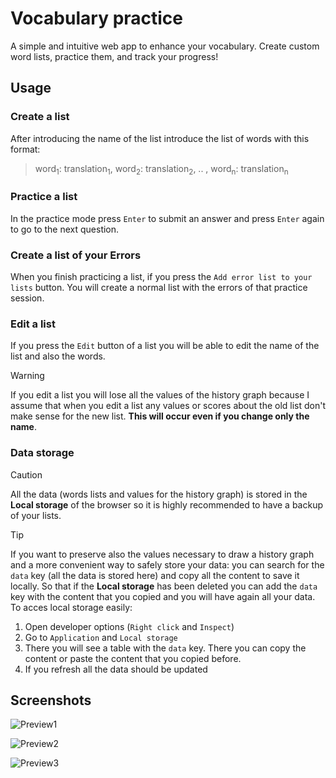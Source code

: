 # Vocabulary practice
A simple and intuitive web app to enhance your vocabulary. Create custom word lists, practice them, and track your progress!  
## Usage
### Create a list
After introducing the name of the list introduce the list of words with this format:
> word<sub>1</sub>: translation<sub>1</sub>, word<sub>2</sub>: translation<sub>2</sub>, .. , word<sub>n</sub>: translation<sub>n</sub>
### Practice a list
In the practice mode  press `Enter` to submit an answer and press `Enter` again to go to the next question.
### Create a list of your Errors 
When you finish practicing a list, if you press the `Add error list to your lists` button. You will create a normal list with the errors of that practice session.
### Edit a list
If you press the `Edit` button of a list you will be able to edit the name of the list and also the words.
> [!WARNING]
> If you edit a list you will lose all the values of the history graph because I assume that when you edit a list any values or scores about the old list don't make sense for the new list. **This will occur even if you change only the name**. 
### Data storage
> [!CAUTION]
> All the data (words lists and values for the history graph) is stored in the **Local storage** of the browser so it is highly recommended to have a backup of your lists. 

> [!TIP]
> If you want to preserve also the values necessary to draw a history graph and a more convenient way to safely store your data: you can search for the `data` key (all the data is stored here) and copy all the content to save it locally. So that if the **Local storage** has been deleted you can add the `data` key with the content that you copied and you will have again all your data. 
> To acces local storage easily: 
> 1. Open developer options (`Right click` and `Inspect`)
> 2. Go to `Application` and `Local storage`
> 3. There you will see a table with the `data` key. There you can copy the content or paste the content that you copied before.
> 4. If you refresh all the data should be updated
## Screenshots
![Preview1](https://github.com/robda20188/vocabulary-practice/assets/98611646/ec5e508b-5817-46b4-bbde-e4a50c009626)

![Preview2](https://github.com/robda20188/vocabulary-practice/assets/98611646/3c9c53c1-cc3f-4f14-a69e-d7b84cf1f8f7)

![Preview3](https://github.com/robda20188/vocabulary-practice/assets/98611646/f16ff88f-67b9-4037-b46c-bbe9fbaa36d4)
